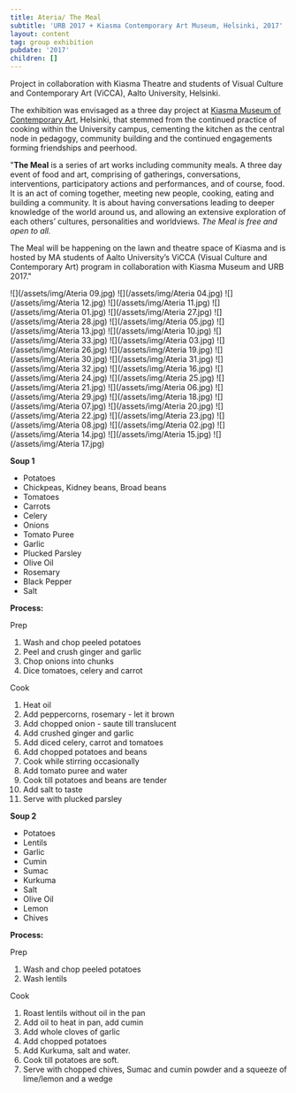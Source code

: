 ```yaml
---
title: Ateria/ The Meal
subtitle: 'URB 2017 + Kiasma Contemporary Art Museum, Helsinki, 2017'
layout: content
tag: group exhibition
pubdate: '2017'
children: []
---
```

Project in collaboration with Kiasma Theatre and students of Visual Culture and Contemporary Art (ViCCA), Aalto University, Helsinki.

The exhibition was envisaged as a three day project at [Kiasma Museum of Contemporary Art](https://kiasma.fi/en/), Helsinki, that stemmed from the continued practice of cooking within the University campus, cementing the kitchen as the central node in pedagogy, community building and the continued engagements forming friendships and peerhood.

"**The Meal** is a series of art works including community meals. A three day event of food and art, comprising of gatherings, conversations, interventions, participatory actions and performances, and of course, food. It is an act of coming together, meeting new people, cooking, eating and building a community. It is about having conversations leading to deeper knowledge of the world around us, and allowing an extensive exploration of each others’ cultures, personalities and worldviews. _The Meal is free and open to all._

The Meal will be happening on the lawn and theatre space of Kiasma and is hosted by MA students of Aalto University’s ViCCA (Visual Culture and Contemporary Art) program in collaboration with Kiasma Museum and URB 2017."

![](/assets/img/Ateria 09.jpg)
![](/assets/img/Ateria 04.jpg)
![](/assets/img/Ateria 12.jpg)
![](/assets/img/Ateria 11.jpg)
![](/assets/img/Ateria 01.jpg)
![](/assets/img/Ateria 27.jpg)
![](/assets/img/Ateria 28.jpg)
![](/assets/img/Ateria 05.jpg)
![](/assets/img/Ateria 13.jpg)
![](/assets/img/Ateria 10.jpg)
![](/assets/img/Ateria 33.jpg)
![](/assets/img/Ateria 03.jpg)
![](/assets/img/Ateria 26.jpg)
![](/assets/img/Ateria 19.jpg)
![](/assets/img/Ateria 30.jpg)
![](/assets/img/Ateria 31.jpg)
![](/assets/img/Ateria 32.jpg)
![](/assets/img/Ateria 16.jpg)
![](/assets/img/Ateria 24.jpg)
![](/assets/img/Ateria 25.jpg)
![](/assets/img/Ateria 21.jpg)
![](/assets/img/Ateria 06.jpg)
![](/assets/img/Ateria 29.jpg)
![](/assets/img/Ateria 18.jpg)
![](/assets/img/Ateria 07.jpg)
![](/assets/img/Ateria 20.jpg)
![](/assets/img/Ateria 22.jpg)
![](/assets/img/Ateria 23.jpg)
![](/assets/img/Ateria 08.jpg)
![](/assets/img/Ateria 02.jpg)
![](/assets/img/Ateria 14.jpg)
![](/assets/img/Ateria 15.jpg)
![](/assets/img/Ateria 17.jpg)


**Soup 1**

* Potatoes
* Chickpeas, Kidney beans, Broad beans
* Tomatoes
* Carrots
* Celery
* Onions
* Tomato Puree
* Garlic
* Plucked Parsley
* Olive Oil
* Rosemary
* Black Pepper
* Salt

**Process:**

Prep

1. Wash and chop peeled potatoes
2. Peel and crush ginger and garlic
3. Chop onions into chunks
4. Dice tomatoes, celery and carrot

Cook

1. Heat oil
2. Add peppercorns, rosemary - let it brown
3. Add chopped onion - saute till translucent
4. Add crushed ginger and garlic
5. Add diced celery, carrot and tomatoes
6. Add chopped potatoes and beans
7. Cook while stirring occasionally
8. Add tomato puree and water
9. Cook till potatoes and beans are tender
10. Add salt to taste
11. Serve with plucked parsley



**Soup 2**

* Potatoes
* Lentils
* Garlic
* Cumin
* Sumac
* Kurkuma
* Salt
* Olive Oil
* Lemon
* Chives

**Process:**

Prep

1. Wash and chop peeled potatoes
2. Wash lentils

Cook

1. Roast lentils without oil in the pan
2. Add oil to heat in pan, add cumin
3. Add whole cloves of garlic
4. Add chopped potatoes
5. Add Kurkuma, salt and water.
6. Cook till potatoes are soft.
7. Serve with chopped chives, Sumac and cumin powder and a squeeze of lime/lemon and a wedge
